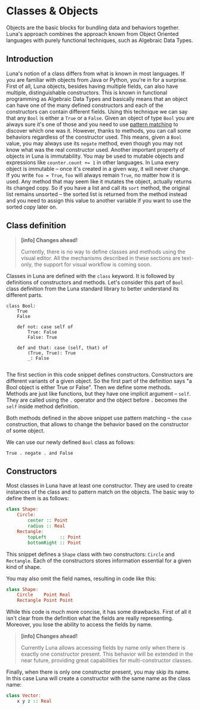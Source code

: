 # Classes & Objects

Objects are the basic blocks for bundling data and behaviors together. Luna's approach combines the approach known from Object Oriented languages with purely functional techniques, such as Algebraic Data Types.

## Introduction

Luna's notion of a class differs from what is known in most languages. If you are familiar with objects from Java or Python, you're in for a surprise.
First of all, Luna objects, besides having multiple fields, can also have multiple, distinguishable constructors. This is known in functional programming as Algebraic Data Types and basically means that an object can have one of the many defined constructors and each of the constructors can contain different fields.
Using this technique we can say that any `Bool` is either a `True` or a `False`. Given an object of type `Bool` you are always sure it's one of those and you need to use [pattern matching](constructors.md) to discover which one was it.
However, thanks to methods, you can call some behaviors regardless of the constructor used. This means, given a `Bool` value, you may always use its `negate` method, even though you may not know what was the real constructor used.
Another important property of objects in Luna is immutability. You may be used to mutable objects and expressions like `counter.count += 1` in other languages. In Luna every object is immutable – once it's created in a given way, it will never change. If you write `foo = True`, `foo` will always remain `True`, no matter how it is used. Any method that may seem like it mutates the object, actually returns its changed copy. So if you have a list and call its `sort` method, the original list remains unsorted – the sorted list is returned from the method instead and you need to assign this value to another variable if you want to use the sorted copy later on.

## Class definition

> **[info] Changes ahead!**
>
> Currently, there is no way to define classes and methods using the visual editor. All the mechanisms described in these sections are text-only, the support for visual workflow is coming soon.

Classes in Luna are defined with the `class` keyword. It is followed by definitions of constructors and methods. Let's consider this part of `Bool` class definition from the Luna standard library to better understand its different parts.

```
class Bool:
    True
    False
    
    def not: case self of
        True: False
        False: True
    
    def and that: case (self, that) of
        (True, True): True
        _: False
    
```

The first section in this code snippet defines constructors. Constructors are different variants of a given object. So the first part of the definition says "a Bool object is either True or False". Then we define some methods. Methods are just like functions, but they have one implicit argument – `self`. They are called using the `.` operator and the object before `.` becomes the `self` inside method definition.

Both methods defined in the above snippet use pattern matching – the `case` construction, that allows to change the behavior based on the constructor of some object.

We can use our newly defined `Bool` class as follows:

```True . negate . and False```

## Constructors

Most classes in Luna have at least one constructor. They are used to create instances of the class and to pattern match on the objects. The basic way to define them is as follows:

```haskell
class Shape:
    Circle:
        center :: Point
        radius :: Real
    Rectangle:
        topLeft     :: Point
        bottomRight :: Point
```

This snippet defines a `Shape` class with two constructors: `Circle` and `Rectangle`. Each of the constructors stores information essential for a given kind of shape.

You may also omit the field names, resulting in code like this:

```haskell
class Shape:
    Circle    Point Real
    Rectangle Point Point
```

While this code is much more concise, it has some drawbacks. First of all it isn't clear from the definition what the fields are really representing. Moreover, you lose the ability to access the fields by name.

> **[info] Changes ahead!**
>
> Currently Luna allows accessing fields by name only when there is exactly one constructor present. This behavior will be extended in the near future, providing great capabilities for multi-constructor classes.


Finally, when there is only one constructor present, you may skip its name. In this case Luna will create a constructor with the same name as the class name:

```haskell
class Vector:
    x y z :: Real
```
